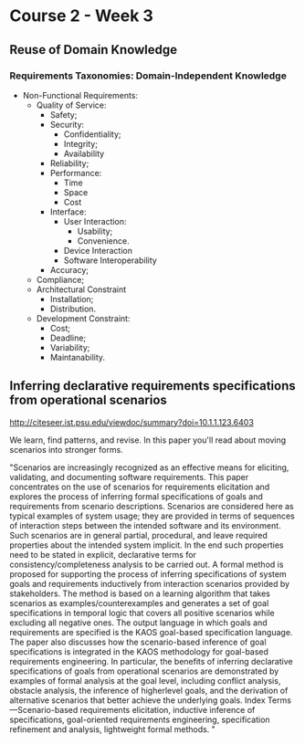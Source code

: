 # Course 2 - Week 3
## Reuse of Domain Knowledge

### Requirements Taxonomies: Domain-Independent Knowledge

* Non-Functional Requirements:
	* Quality of Service:
		* Safety;
		* Security:
			* Confidentiality;
			* Integrity;
			* Availability
		* Reliability;
		* Performance:
			* Time
			* Space
			* Cost
		* Interface:
			* User Interaction:
				* Usability;
				* Convenience.
			* Device Interaction
			* Software Interoperability
		* Accuracy;
	* Compliance;
	* Architectural Constraint
		* Installation;
		* Distribution.
	* Development Constraint:
		* Cost;
		* Deadline;
		* Variability;
		* Maintanability.
## Inferring declarative requirements specifications from operational scenarios

http://citeseer.ist.psu.edu/viewdoc/summary?doi=10.1.1.123.6403

We learn, find patterns, and revise.  In this paper you'll read about moving scenarios into stronger forms.  

"Scenarios are increasingly recognized as an effective means for eliciting, validating, and documenting software requirements. This paper concentrates on the use of scenarios for requirements elicitation and explores the process of inferring formal specifications of goals and requirements from scenario descriptions. Scenarios are considered here as typical examples of system usage; they are provided in terms of sequences of interaction steps between the intended software and its environment. Such scenarios are in general partial, procedural, and leave required properties about the intended system implicit. In the end such properties need to be stated in explicit, declarative terms for consistency/completeness analysis to be carried out. A formal method is proposed for supporting the process of inferring specifications of system goals and requirements inductively from interaction scenarios provided by stakeholders. The method is based on a learning algorithm that takes scenarios as examples/counterexamples and generates a set of goal specifications in temporal logic that covers all positive scenarios while excluding all negative ones. The output language in which goals and requirements are specified is the KAOS goal-based specification language. The paper also discusses how the scenario-based inference of goal specifications is integrated in the KAOS methodology for goal-based requirements engineering. In particular, the benefits of inferring declarative specifications of goals from operational scenarios are demonstrated by examples of formal analysis at the goal level, including conflict analysis, obstacle analysis, the inference of higherlevel goals, and the derivation of alternative scenarios that better achieve the underlying goals. Index Terms—Scenario-based requirements elicitation, inductive inference of specifications, goal-oriented requirements engineering, specification refinement and analysis, lightweight formal methods. "